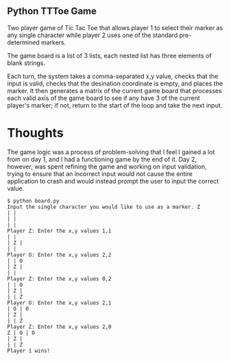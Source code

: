 ## Python TTToe Game

Two player game of Tic Tac Toe that allows player 1 to select their marker as any single character while player 2 uses one of the standard pre-determined markers.

The game board is a list of 3 lists, each nested list has three elements of blank strings.

Each turn, the system takes a comma-separated x,y value, checks that the input is valid, checks that the desination coordinate is empty, and places the marker. It then generates a matrix of the current game board that processes each valid axis of the game board to see if any have 3 of the current player's marker; if not, return to the start of the loop and take the next input.

# Thoughts

The game logic was a process of problem-solving that I feel I gained a lot from on day 1, and I had a functioning game by the end of it. Day 2, however, was spent refining the game and working on input validation, trying to ensure that an incorrect input would not cause the entire application to crash and would instead prompt the user to input the correct value.

```
$ python board.py
Input the single character you would like to use as a marker. Z
| |
| |
| |
Player Z: Enter the x,y values 1,1
| |
| Z |
| |
Player O: Enter the x,y values 2,2
| | O
| Z |
| |
Player Z: Enter the x,y values 0,2
| | O
| Z |
| | Z
Player O: Enter the x,y values 2,1
| O | O
| Z |
| | Z
Player Z: Enter the x,y values 2,0
Z | O | O
| Z |
| | Z
Player 1 wins!
```
